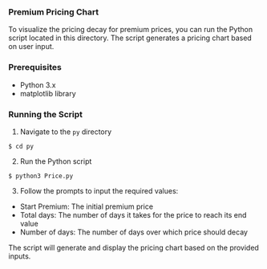 ### Premium Pricing Chart

To visualize the pricing decay for premium prices, you can run the Python script located in this directory. The script generates a pricing chart based on user input.

### Prerequisites 

* Python 3.x
* matplotlib library

### Running the Script

1. Navigate to the `py` directory

```shell
$ cd py
```

2. Run the Python script

```shell
$ python3 Price.py
```

3. Follow the prompts to input the required values:

* Start Premium: The initial premium price
* Total days: The number of days it takes for the price to reach its end value
* Number of days: The number of days over which price should decay

The script will generate and display the pricing chart based on the provided inputs.
